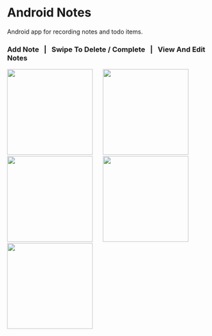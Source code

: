 # Android Notes
Android app for recording notes and todo items.

### Add Note &nbsp; | &nbsp; Swipe To Delete / Complete  &nbsp; | &nbsp; View And Edit Notes
<img src="https://i.imgur.com/QvMXO88.png" height="200"> &nbsp;&nbsp;&nbsp;&nbsp; <img src="https://i.imgur.com/ohfzjKR.png" height="200"> <img src="https://i.imgur.com/1LF3yKx.png" height="200"> &nbsp;&nbsp;&nbsp;&nbsp; <img src="https://i.imgur.com/8B2PcA1.png" height="200"> <img src="https://i.imgur.com/GGh843G.png" height="200">